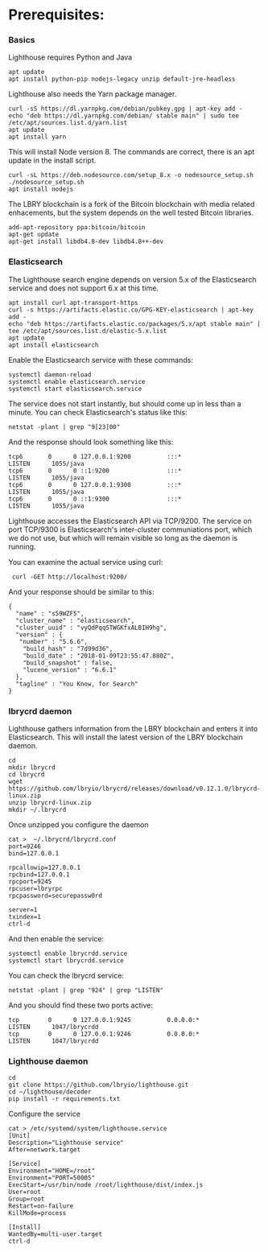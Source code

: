 # Prerequisites:

### Basics

Lighthouse requires Python and Java
```
apt update
apt install python-pip nodejs-legacy unzip default-jre-headless
```

Lighthouse also needs the Yarn package manager. 

```
curl -sS https://dl.yarnpkg.com/debian/pubkey.gpg | apt-key add -
echo "deb https://dl.yarnpkg.com/debian/ stable main" | sudo tee /etc/apt/sources.list.d/yarn.list
apt update
apt install yarn
```

This will install Node version 8. The commands are correct, there is an apt update in the install script.

```
curl -sL https://deb.nodesource.com/setup_8.x -o nodesource_setup.sh
./nodesource_setup.sh
apt install nodejs
```

The LBRY blockchain is a fork of the Bitcoin blockchain with media related enhacements, but the system depends on the well tested Bitcoin libraries.

```
add-apt-repository ppa:bitcoin/bitcoin
apt-get update
apt-get install libdb4.8-dev libdb4.8++-dev
```


### Elasticsearch

The Lighthouse search engine depends on version 5.x of the Elasticsearch service and does not support 6.x at this time.


```
apt install curl apt-transport-https
curl -s https://artifacts.elastic.co/GPG-KEY-elasticsearch | apt-key add -
echo "deb https://artifacts.elastic.co/packages/5.x/apt stable main" | tee /etc/apt/sources.list.d/elastic-5.x.list
apt update
apt install elasticsearch
```


Enable the Elasticsearch service with these commands:


```
systemctl daemon-reload
systemctl enable elasticsearch.service
systemctl start elasticsearch.service
```


The service does not start instantly, but should come up in less than a minute. You can check Elasticsearch's status like this:


```
netstat -plant | grep "9[23]00"
```

And the response should look something like this:

```
tcp6       0      0 127.0.0.1:9200          :::*                    LISTEN      1055/java       
tcp6       0      0 ::1:9200                :::*                    LISTEN      1055/java       
tcp6       0      0 127.0.0.1:9300          :::*                    LISTEN      1055/java       
tcp6       0      0 ::1:9300                :::*                    LISTEN      1055/java   
```

Lighthouse accesses the Elasticsearch API via TCP/9200. The service on port TCP/9300 is Elasticsearch's inter-cluster communiations port, which we do not use, but which will remain visible so long as the daemon is running.

You can examine the actual service using curl:

```
 curl -GET http://localhost:9200/
```


And your response should be similar to this:

```
{
  "name" : "s59WZF5",
  "cluster_name" : "elasticsearch",
  "cluster_uuid" : "vyQdPqqSTWGKfxALBIH9hg",
  "version" : {
   "number" : "5.6.6",
    "build_hash" : "7d99d36",
    "build_date" : "2018-01-09T23:55:47.880Z",
    "build_snapshot" : false,
    "lucene_version" : "6.6.1"
  },
  "tagline" : "You Know, for Search"
}
```


### lbrycrd daemon

Lighthouse gathers information from the LBRY blockchain and enters it into Elasticsearch. This will install the latest version of the LBRY blockchain daemon.

```
cd
mkdir lbrycrd
cd lbrycrd
wget https://github.com/lbryio/lbrycrd/releases/download/v0.12.1.0/lbrycrd-linux.zip
unzip lbrycrd-linux.zip
mkdir ~/.lbrycrd
```

Once unzipped you configure the daemon

```
cat >  ~/.lbrycrd/lbrycrd.conf
port=9246
bind=127.0.0.1

rpcallowip=127.0.0.1
rpcbind=127.0.0.1
rpcport=9245
rpcuser=lbryrpc
rpcpassword=securepassw0rd

server=1
txindex=1
ctrl-d
```

And then enable the service:

```
systemctl enable lbrycrdd.service
systemctl start lbrycrdd.service
```

You can check the lbrycrd service:

```
netstat -plant | grep "924" | grep "LISTEN"
```

And you should find these two ports active:

```
tcp        0      0 127.0.0.1:9245          0.0.0.0:*               LISTEN      1047/lbrycrdd   
tcp        0      0 127.0.0.1:9246          0.0.0.0:*               LISTEN      1047/lbrycrdd   
```

### Lighthouse daemon

```
cd
git clone https://github.com/lbryio/lighthouse.git
cd ~/lighthouse/decoder
pip install -r requirements.txt
```

Configure the service 

```
cat > /etc/systemd/system/lighthouse.service
[Unit]
Description="Lighthouse service"
After=network.target

[Service]
Environment="HOME=/root"
Environment="PORT=50005"
ExecStart=/usr/bin/node /root/lighthouse/dist/index.js
User=root
Group=root
Restart=on-failure
KillMode=process

[Install]
WantedBy=multi-user.target
ctrl-d
```

